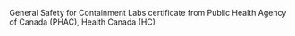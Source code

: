 General Safety for Containment Labs certificate from Public Health Agency of Canada (PHAC), Health Canada (HC)
